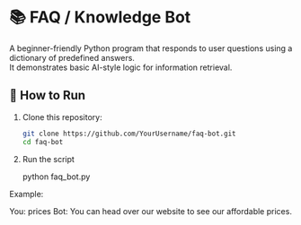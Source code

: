 # 📚 FAQ / Knowledge Bot

A beginner-friendly Python program that responds to user questions using a dictionary of predefined answers.  
It demonstrates basic AI-style logic for information retrieval.

## 🚀 How to Run
1. Clone this repository:
   ```bash
   git clone https://github.com/YourUsername/faq-bot.git
   cd faq-bot

2. Run the script
   
   python faq_bot.py

Example:

You: prices
Bot: You can head over our website to see our affordable prices.
